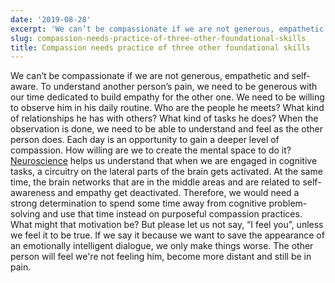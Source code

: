 ```yaml
---
date: '2019-08-28'
excerpt: 'We can’t be compassionate if we are not generous, empathetic and self-aware.'
slug: compassion-needs-practice-of-three-other-foundational-skills
title: Compassion needs practice of three other foundational skills
---
```


We can’t be compassionate if we are not generous, empathetic and self-aware. To understand another person’s pain, we need to be generous with our time dedicated to build empathy for the other one. We need to be willing to observe him in his daily routine. Who are the people he meets? What kind of relationships he has with others? What kind of tasks he does?
When the observation is done, we need to be able to understand and feel as the other person does.
Each day is an opportunity to gain a deeper level of compassion. How willing are we to create the mental space to do it?
[Neuroscience](https://www.amazon.co.uk/Your-Brain-Work-Strategies-Distraction/dp/0061771295/ref=sr_1_1?crid=BTG71IE5MDOZ&keywords=your+brain+at+work&qid=1566991299&s=gateway&sprefix=your+brain+%2Caps%2C164&sr=8-1) helps us understand that when we are engaged in cognitive tasks, a circuitry on the lateral parts of the brain gets activated. At the same time, the brain networks that are in the middle areas and are related to self-awareness and empathy get deactivated. Therefore, we would need a strong determination to spend some time away from cognitive problem-solving and use that time instead on purposeful compassion practices. What might that motivation be?
But please let us not say, “I feel you”, unless we feel it to be true. If we say it because we want to save the appearance of an emotionally intelligent dialogue, we only make things worse. The other person will feel we're not feeling him, become more distant and still be in pain.
